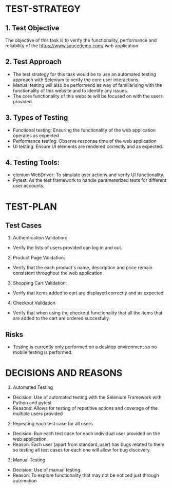 # TEST-STRATEGY

## 1. Test Objective
The objective of this task is to verify the functionality, performance and reliability of the https://www.saucedemo.com/ web application

## 2. Test Approach
- The test strategy for this task would be to use an automated testing approach with Selenium to verify the core user interactions.
- Manual testing will also be performend as way of familiarising with the functionality of this website and to identify any issues.
- The core functionality of this website will be focused on with the users provided.

## 3. Types of Testing
- Functional testing: Ensuring the functionality of the web application operates as expected
- Performance testing: Observe response time of the web application
- UI testing: Ensure UI elements are rendered correctly and as expected.

## 4. Testing Tools:
- elenium WebDriver: To simulate user actions and verify UI functionality.
- Pytest: As the test framework to handle parameterized tests for different user accounts.

# TEST-PLAN

## Test Cases

1. Authentication Validation:
- Verify the lists of users provided can log in and out.

2. Product Page Validation:
- Verify that the each product's name, description and price remain consistent throughout the web application.

3. Shopping Cart Validation:
- Verify that items added to cart are displayed correctly and as expected.

4. Checkout Validation
- Verify that when using the checkout functionality that all the items that are added to the cart are ordered succesfully.

## Risks
- Testing is currently only performed on a desktop environment so no mobile testing is performed.

# DECISIONS AND REASONS
1. Automated Testing
- Decision: Use of automated testing with the Selenium Framework with Python and pytest
- Reasons: Allows for testing of repetitive actions and coverage of the multiple users provided

2. Repeating each test case for all users
- Decision: Run each test case for each individual user provided on the web application
- Reason: Each user (apart from standard_user) has bugs related to them so testing all test cases for each one will allow for bug discovery.

3. Manual Testing
- Decision: Use of manual testing
- Reason: To explore functionality that may not be noticed just through automation